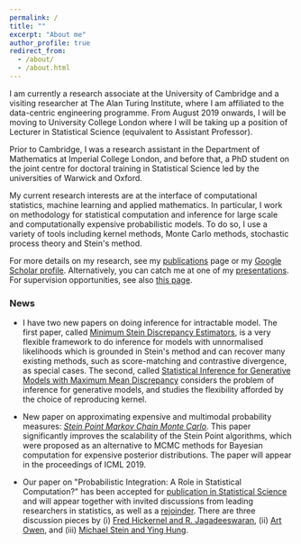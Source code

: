 ```yaml
---
permalink: /
title: ""
excerpt: "About me"
author_profile: true
redirect_from: 
  - /about/
  - /about.html
---
```


I am currently a research associate at the University of Cambridge and a visiting researcher at The Alan Turing Institute, where I am affiliated to the data-centric engineering programme. From August 2019 onwards, I will be moving to University College London where I will be taking up a position of Lecturer in Statistical Science (equivalent to Assistant Professor). 

Prior to Cambridge, I was a research assistant in the Department of Mathematics at Imperial College London, and before that, a PhD student on the joint centre for doctoral training in Statistical Science led by the universities of Warwick and Oxford.

My current research interests are at the interface of computational statistics, machine learning and applied mathematics. In particular, I work on methodology for statistical computation and inference for large scale and computationally expensive probabilistic models. To do so, I use a variety of tools including kernel methods, Monte Carlo methods, stochastic process theory and Stein's method. 

For more details on my research, see my [publications](https://fxbriol.github.io/papers/) page or my [Google Scholar profile](https://scholar.google.co.uk/citations?user=yLBYtAwAAAAJ&hl=en). Alternatively, you can catch me at one of my [presentations](https://fxbriol.github.io/presentations/). For supervision opportunities, see also [this page](https://fxbriol.github.io/supervision/).

### News


* I have two new papers on doing inference for intractable model. The first paper, called [Minimum Stein Discrepancy Estimators](https://fxbriol.github.io/pdfs/MinimumSteinDiscrepancyEstimators.pdf), is a very flexible framework to do inference for models with unnormalised likelihoods which is grounded in Stein's method and can recover many existing methods, such as score-matching and contrastive divergence, as special cases. The second, called [Statistical Inference for Generative Models with Maximum Mean Discrepancy](https://arxiv.org/pdf/1906.05944.pdf) considers the problem of inference for generative models, and studies the flexibility afforded by the choice of reproducing kernel.

* New paper on approximating expensive and multimodal probability measures: [*Stein Point Markov Chain Monte Carlo*](https://arxiv.org/pdf/1905.03673). This paper significantly improves the scalability of the Stein Point algorithms, which were proposed as an alternative to MCMC methods for Bayesian computation for expensive posterior distributions. The paper will appear in the proceedings of ICML 2019.

* Our paper on "Probabilistic Integration: A Role in Statistical Computation?" has been accepted for [publication in Statistical Science](https://projecteuclid.org/euclid.ss/1555056025) and will appear together with invited discussions from leading researchers in statistics, as well as a [rejoinder](https://projecteuclid.org/euclid.ss/1555056029). There are three discussion pieces by (i) [Fred Hickernel and R. Jagadeeswaran](https://projecteuclid.org/euclid.ss/1555056026), (ii) [Art Owen](https://projecteuclid.org/euclid.ss/1555056027), and (iii) [Michael Stein and Ying Hung](https://projecteuclid.org/euclid.ss/1555056028).


